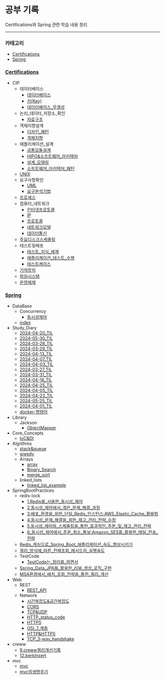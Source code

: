 # 공부 기록

Certifications와 Spring 관련 학습 내용 정리

---

### 카테고리
- [Certifications](./Certifications)
- [Spring](./Spring)

### [Certifications](./Certifications)
- CIP
  - 데이터베이스
    - [데이터베이스](./Certifications/CIP/데이터베이스/데이터베이스.md)
    - [키(Key)](./Certifications/CIP/데이터베이스/키(Key).md)
    - [데이터베이스_무결성](./Certifications/CIP/데이터베이스/데이터베이스_무결성.md)
  - 논리_데이터_저장소_확인
    - [자료구조](./Certifications/CIP/논리_데이터_저장소_확인/자료구조.md)
  - 객체지향설계
    - [디자인_패턴](./Certifications/CIP/객체지향설계/디자인_패턴.md)
    - [객체지향](./Certifications/CIP/객체지향설계/객체지향.md)
  - 애플리케이션_설계
    - [공통모듈설계](./Certifications/CIP/애플리케이션_설계/공통모듈설계.md)
    - [HIPO&소프트웨어_아키텍처](./Certifications/CIP/애플리케이션_설계/HIPO&소프트웨어_아키텍처.md)
    - [설계_모델링](./Certifications/CIP/애플리케이션_설계/설계_모델링.md)
    - [소프트웨어_아키텍처_패턴](./Certifications/CIP/애플리케이션_설계/소프트웨어_아키텍처_패턴.md)
  - [UNIX](./Certifications/CIP/UNIX.md)
  - 요구사항확인
    - [UML](./Certifications/CIP/요구사항확인/UML.md)
    - [요구분석기법](./Certifications/CIP/요구사항확인/요구분석기법.md)
  - [프로세스](./Certifications/CIP/프로세스.md)
  - 컴퓨터_네트워크
    - [인터넷프로토콜](./Certifications/CIP/컴퓨터_네트워크/인터넷프로토콜.md)
    - [IP](./Certifications/CIP/컴퓨터_네트워크/IP.md)
    - [프로토콜](./Certifications/CIP/컴퓨터_네트워크/프로토콜.md)
    - [네트워크모델](./Certifications/CIP/컴퓨터_네트워크/네트워크모델.md)
    - [데이터통신](./Certifications/CIP/컴퓨터_네트워크/데이터통신.md)
  - [주요디스크스케줄링](./Certifications/CIP/주요디스크스케줄링.md)
  - 테스트및배포
    - [테스트_지식_체계](./Certifications/CIP/테스트및배포/테스트_지식_체계.md)
    - [애플리케이션_테스트_수행](./Certifications/CIP/테스트및배포/애플리케이션_테스트_수행.md)
    - [테스트케이스](./Certifications/CIP/테스트및배포/테스트케이스.md)
  - [기억장치](./Certifications/CIP/기억장치.md)
  - [파일시스템](./Certifications/CIP/파일시스템.md)
  - [운영체제](./Certifications/CIP/운영체제.md)

### [Spring](./Spring)
- DataBase
  - Concurrency
    - [동시성제어](./Spring/DataBase/Concurrency/동시성제어.md)
  - [index](./Spring/DataBase/index.md)
- Study_Diary
  - [2024-04-20_TIL](./Spring/Study_Diary/2024-04-20_TIL.md)
  - [2024-05-30_TIL](./Spring/Study_Diary/2024-05-30_TIL.md)
  - [2024-03-28_TIL](./Spring/Study_Diary/2024-03-28%20TIL.md)
  - [2024-03-29_TIL](./Spring/Study_Diary/2024-03-29%20TIL.md)
  - [2024-04-13_TIL](./Spring/Study_Diary/2024-04-13_TIL.md)
  - [2024-04-07_TIL](./Spring/Study_Diary/2024-04-07_TIL.md)
  - [2024-04-03_TIL](./Spring/Study_Diary/2024-04-03_TIL.md)
  - [2024-03-27_TIL](./Spring/Study_Diary/2024-03-27%20TIL.md)
  - [2024-03-31_TIL](./Spring/Study_Diary/2024-03-31%20TIL.md)
  - [2024-04-16_TIL](./Spring/Study_Diary/2024-04-16_TIL.md)
  - [2024-04-25_TIL](./Spring/Study_Diary/2024-04-25_TIL.md)
  - [2024-04-05_TIL](./Spring/Study_Diary/2024-04-05_TIL.md)
  - [2024-04-23_TIL](./Spring/Study_Diary/2024-04-23_TIL.md)
  - [2024-05-25_TIL](./Spring/Study_Diary/2024-05-25_TIL.md)
  - [2024-04-01_TIL](./Spring/Study_Diary/2024-04-01%20TIL.md)
  - [docker-명령어](./Spring/Study_Diary/docker-명령어.md)
- Library
  - Jackson
    - [ObjectMapper](./Spring/Library/Jackson/ObjectMapper.md)
- Core_Concepts
  - [IoC&DI](./Spring/Core_Concepts/IoC&DI.md)
- Algrithms
  - [stack&queue](./Spring/Algrithms/stack&queue.md)
  - [greedy](./Spring/Algrithms/greedy.md)
  - Arrays
    - [array](./Spring/Algrithms/Arrays/array.md)
    - [Binary_Search](./Spring/Algrithms/Arrays/Binary_Search.md)
    - [merge_sort](./Spring/Algrithms/Arrays/merge_sort.md)
  - linked_lists
    - [linked_list_example](./Spring/Algrithms/linked_lists/linked_list_example.md)
- SpringBootPractices
  - redis-lock
    - [1.Redis를_사용한_동시성_제어](./Spring/SpringBootPractices/redis-lock/1.Redis를_사용한_동시성_제어.md)
    - [2.동시성_제어에서_겪은_문제_해결_과정](./Spring/SpringBootPractices/redis-lock/2.동시성_제어에서_겪은_문제_해결_과정.md)
    - [3.배포_환경을_위한_단일_Redis_인스턴스:AWS_Elastic_Cache_활용법](./Spring/SpringBootPractices/redis-lock/3.배포_환경을_위한_단일_Redis_인스턴스:AWS_Elastic_Cache_활용법.md)
    - [4.동시성_문제_해결을_위한_재고_관리_전략_수정](./Spring/SpringBootPractices/redis-lock/4.동시성_문제_해결을_위한_재고_관리_전략_수정.md)
    - [5.동시성_제어와_스케줄링을_통한_효과적인_주문_및_재고_관리_전략](./Spring/SpringBootPractices/redis-lock/5.동시성_제어와_스케줄링을_통한_효과적인_주문_및_재고_관리_전략.md)
    - [6_동시성_제어에서_주문_취소_통보:Amazon_SES를_활용한_메일_전송_전략](./Spring/SpringBootPractices/redis-lock/6%20동시성_제어에서_주문_취소_통보:Amazon_SES를_활용한_메일_전송_전략.md)
  - [Redis_캐싱으로_Spring_Boot_애플리케이션_속도_향상시키기](./Spring/SpringBootPractices/Redis_캐싱으로_Spring_Boot_애플리케이션_속도_향상시키기.md)
  - [쿼리_방식에_따른_전체조회_메서드의_실행속도](./Spring/SpringBootPractices/쿼리_방식에_따른_전체조회_메서드의_실행속도.md)
  - TestCode
    - [TestCode는_정리를_하면서](./Spring/SpringBootPractices/TestCode/TestCode는_정리를_하면서.md)
  - [Spring_Data_JPA를_활용한_리뷰_생성_로직_구현](./Spring/SpringBootPractices/Spring_Data_JPA를_활용한_리뷰_생성_로직_구현.md)
  - [MSA환경에서_배치_조회_전략을_통한_쿼리_개선](./Spring/SpringBootPractices/MSA환경에서_배치_조회_전략을_통한_쿼리_개선.md)
- Web
  - REST
    - [REST_API](./Spring/Web/REST/REST_API.md)
  - Network
    - [시간복잡도&공간복잡도](./Spring/Web/Network/시간복잡도&공간복잡도.md)
    - [CORS](./Spring/Web/Network/CORS.md)
    - [TCP&UDP](./Spring/Web/Network/TCP&UDP.md)
    - [HTTP_status_code](./Spring/Web/Network/HTTP_status_code.md)
    - [HTTPS](./Spring/Web/Network/HTTPS.md)
    - [OSI_7_계층](./Spring/Web/Network/OSI_7_계층.md)
    - [HTTP&HTTPS](./Spring/Web/Network/HTTP&HTTPS.md)
    - [TCP_3-way_handshake](./Spring/Web/Network/TCP_3-way_handshake.md)
- creww
  - [9.creww쿼리개선기록](./Spring/creww/9.creww쿼리개선기록.md)
  - [12.berkInsert](./Spring/creww/12.berkInsert.md)
- mvc
  - [mvc](./Spring/mvc/mvc.md)
  - [mvc의생명주기](./Spring/mvc/mvc의생명주기.md)

